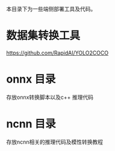 本目录下为一些端侧部署工具及代码。

# 数据集转换工具

https://github.com/RapidAI/YOLO2COCO

# onnx 目录
  存放onnx转换脚本以及c++ 推理代码
 
# ncnn  目录
  存放ncnn相关的推理代码及模性转换教程
